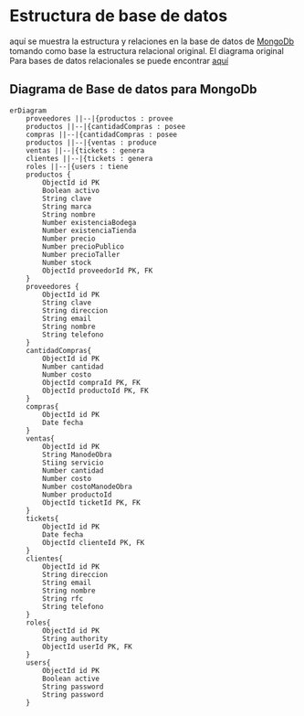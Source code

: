 # Estructura de base de datos

aquí se muestra la estructura y relaciones en la base de datos de [MongoDb](https://www.mongodb.com/) tomando como base la estructura relacional original.
El diagrama original Para bases de datos relacionales se puede encontrar [aquí](https://github.com/DiegoSHS/bicimotos-gonzales-web/blob/main/bicisdbAgo05.pdf)
## Diagrama de Base de datos para MongoDb

```mermaid
erDiagram
    proveedores ||--|{productos : provee
    productos ||--|{cantidadCompras : posee
    compras ||--|{cantidadCompras : posee
    productos ||--|{ventas : produce
    ventas ||--|{tickets : genera
    clientes ||--|{tickets : genera
    roles ||--|{users : tiene
    productos {
        ObjectId id PK
        Boolean activo
        String clave
        String marca
        String nombre
        Number existenciaBodega
        Number existenciaTienda
        Number precio
        Number precioPublico
        Number precioTaller
        Number stock
        ObjectId proveedorId PK, FK
    }
    proveedores {
        ObjectId id PK
        String clave
        String direccion
        String email
        String nombre
        String telefono
    }
    cantidadCompras{
        ObjectId id PK
        Number cantidad
        Number costo
        ObjectId compraId PK, FK
        ObjectId productoId PK, FK
    }
    compras{
        ObjectId id PK
        Date fecha
    }
    ventas{
        ObjectId id PK
        String ManodeObra
        Stiing servicio
        Number cantidad
        Number costo
        Number costoManodeObra
        Number productoId
        ObjectId ticketId PK, FK
    }
    tickets{
        ObjectId id PK
        Date fecha
        ObjectId clienteId PK, FK
    }
    clientes{
        ObjectId id PK
        String direccion
        String email
        String nombre
        String rfc
        String telefono
    }
    roles{
        ObjectId id PK
        String authority
        ObjectId userId PK, FK
    }
    users{
        ObjectId id PK
        Boolean active
        String password
        String password
    }
```
